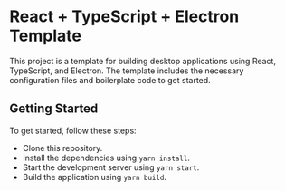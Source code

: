 # React + TypeScript + Electron Template

This project is a template for building desktop applications using React, TypeScript, and Electron. The template includes the necessary configuration files and boilerplate code to get started.

## Getting Started

To get started, follow these steps:

- Clone this repository.
- Install the dependencies using `yarn install`.
- Start the development server using `yarn start`.
- Build the application using `yarn build`.
